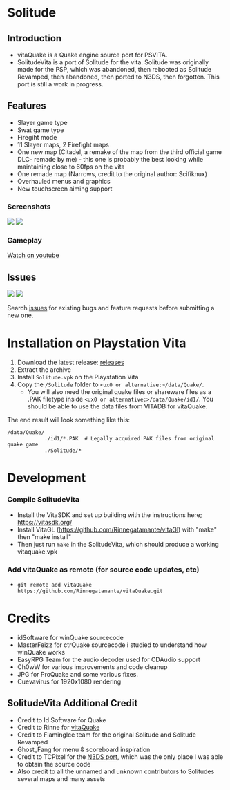 # Solitude
## Introduction
- vitaQuake is a Quake engine source port for PSVITA.
- SolitudeVita is a port of Solitude for the vita. Solitude was originally made for the PSP, which was abandoned, then rebooted as Solitude Revamped, then abandoned, then ported to N3DS, then forgotten. This port is still a work in progress.
## Features
- Slayer game type
- Swat game type
- Firegiht mode
- 11 Slayer maps, 2 Firefight maps
 - One new map (Citadel, a remake of the map from the third official game DLC- remade by me) - this one is probably the best looking while maintaining close to 60fps on the vita
 - One remade map (Narrows, credit to the original author: Scifiknux)
- Overhauled menus and graphics
- New touchscreen aiming support

### Screenshots
![](https://github.com/mmccoy37/SolitudeVita/files/menu.png)
![](https://github.com/mmccoy37/SolitudeVita/files/gameplay.png)
### Gameplay
[Watch on youtube](https://www.youtube.com/watch?v=949wQT5fhPk)

## Issues
![](https://img.shields.io/github/issues-raw/mmccoy37/SolitudeVita) ![](https://img.shields.io/github/issues-closed-raw/mmccoy37/SolitudeVita)

Search [issues](https://github.com/mmccoy37/vitaQuake-Solitude/issues) for existing bugs and feature requests before submitting a new one.

# Installation on Playstation Vita
1. Download the latest release: [releases](https://github.com/mmccoy37/SolitudeVita/releases/)
1. Extract the archive
1. Install ``Solitude.vpk`` on the Playstation Vita
1. Copy the ```/Solitude``` folder to ```<ux0 or alternative:>/data/Quake/```. 
    - You will also need the original quake files or shareware files as a .PAK filetype inside ```<ux0 or alternative:>/data/Quake/id1/```. You should be able to use the data files from VITADB for vitaQuake.

The end result will look something like this:
```
/data/Quake/
            ./id1/*.PAK  # Legally acquired PAK files from original quake game
            ./Solitude/*
```

# Development

### Compile SolitudeVita
- Install the VitaSDK and set up building with the instructions here; https://vitasdk.org/
- Install VitaGL (https://github.com/Rinnegatamante/vitaGl) with "make" then "make install"
- Then just run ``make`` in the SolitudeVita, which should produce a working vitaquake.vpk
### Add vitaQuake as remote (for source code updates, etc)
- ``git remote add vitaQuake https://github.com/Rinnegatamante/vitaQuake.git``

# Credits
- idSoftware for winQuake sourcecode
- MasterFeizz for ctrQuake sourcecode i studied to understand how winQuake works
- EasyRPG Team for the audio decoder used for CDAudio support
- Ch0wW for various improvements and code cleanup
- JPG for ProQuake and some various fixes.
- Cuevavirus for 1920x1080 rendering

## SolitudeVita Additional Credit
- Credit to Id Software for Quake
- Credit to Rinne for [vitaQuake](https://github.com/Rinnegatamante/vitaQuake)
- Credit to FlamingIce team for the original Solitude and Solitude Revamped
- Ghost_Fang for menu & scoreboard inspiration
- Credit to TCPixel for the [N3DS port](https://github.com/CollinScripter/Revamped3DS), which was the only place I was able to obtain the source code
- Also credit to all the unnamed and unknown contributors to Solitudes several maps and many assets
